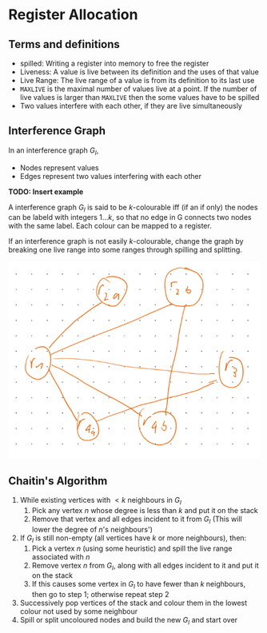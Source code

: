 # Register Allocation

## Terms and definitions

* spilled: Writing a register into memory to free the register
* Liveness: A value is live between its definition and the uses of that value
* Live Range: The live range of a value is from its definition to its last use
* `MAXLIVE` is the maximal number of values live at a point. If the number of live values is larger than `MAXLIVE` then the some values have to be spilled
* Two values interfere with each other, if they are live simultaneously

## Interference Graph

In an interference graph $G_I$,

* Nodes represent values
* Edges represent two values interfering with each other

**TODO: Insert example**

A interference graph $G_I$ is said to be $k$-colourable iff (if an if only) the nodes can be labeld with integers $1...k$, so that no edge in G connects two nodes with the same label. Each colour can be mapped to a register.

If an interference graph is not easily $k$-colourable, change the graph by breaking one live range into some ranges through spilling and splitting.



![image-20231110110331851](./res/10_Register%20Allocation/image-20231110110331851.png)



## Chaitin's Algorithm

1. While existing vertices with $< k$ neighbours in $G_I$
   1. Pick any vertex $n$ whose degree is less than $k$ and put it on the stack
   2. Remove that vertex and all edges incident to it from $G_I$ (This will lower the degree of $n$'s neighbours')
2. If $G_I$ is still non-empty (all vertices have $k$ or more neighbours), then:
   1. Pick a vertex $n$ (using some heuristic) and spill the live range associated with $n$
   2. Remove vertex $n$ from $G_I$, along with all edges incident to it and put it on the stack
   3. If this causes some vertex in $G_I$ to have fewer than $k$ neighbours, then go to step 1; otherwise repeat step 2
3. Successively pop vertices of the stack and colour them in the lowest colour not used by some neighbour
4. Spill or split uncoloured nodes and build the new $G_I$ and start over